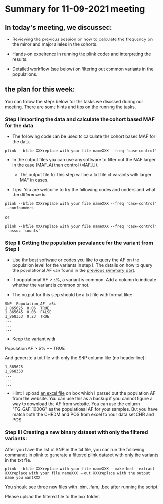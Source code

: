 # Summary for 11-09-2021 meeting

## In today's meeting, we discussed:

* Reviewing the previous session on how to calculate the frequency on the minor and major alleles in the cohorts.

* Hands-on expeirence in running the plink codes and interpreting the results.

* Detailed workflow (see below) on filtering out common variants in the populations.

## the plan for this week:

You can follow the steps below for the tasks we discssed during our meeting. There are some hints and tips on the running the tasks.

### Step I Importing the data and calculate the cohort based MAF for the data

* The following code can be used to calculate the cohort based MAF for the data.

```
plink --bfile XXXreplace with your file nameXXX --freq 'case-control'
```

* In the output files you can use any software to filter out the MAF larger in the case (MAF_A) than control (MAF_U). 
    * The output file for this step will be a txt file of varaints with larger MAF in cases.

* Tips: You are welcome to try the following codes and understand what the difference is:
```
plink --bfile XXXreplace with your file nameXXX --freq 'case-control' --nonfounders
```

or 

```
plink --bfile XXXreplace with your file nameXXX --freq 'case-control' --assoc 'counts'
```

### Step II Getting the population prevalance for the variant from Step I

* Use the best software or codes you like to query the AF on the population level for the variants in step I. The details on how to query the populational AF can found in the [previous summary part](../P03_FindAF/Summary_11022021.md). 

* If populational AF > 5%, a variant is common. Add a column to indicate whether the variant is common or not. 

* The output for this step should be a txt file with format like:

```
SNP  Population_AF  >5%
1_865625  0.06  TRUE
1_865645  0.03  FALSE
1_868353  0.23  TRUE
...
...
...
```
* Keep the variant with 

Population AF > 5% == TRUE

And generate a txt file with only the SNP column like (no header line):

```
1_865625
1_868353
...
...
...
```
* Hint: I upload [an excel file](https://uchicago.app.box.com/folder/148913279434) on box which I parsed out the population AF from the website. You can use this as a backup if you cannot figure a way to download the AF from website. You can use the column "TG_GAF_1000G" as the populational AF for your samples. But you have match both the CHROM and POS from excel to your data set CHR and POS.


### Step III Creating a new binary dataset with only the filtered variants:

After you have the list of SNP in the txt file, you can run the following commands in plink to generate a filtered plink dataset with only the variants in the txt file.

```
plink --bfile XXXreplace with your file nameXXX --make-bed --extract XXXreplace with your file nameXXX --out XXXreplace with the output name you wantXXX
```
You should see three new files with .bim, .fam, .bed after running the script.

Please upload the filtered file to the box folder.
